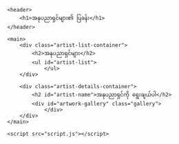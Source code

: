 <!DOCTYPE html>
<html lang="en">
<head>
    <meta charset="UTF-8">
    <meta name="viewport" content="width=device-width, initial-scale=1.0">
    <title>Artist Showcase App</title>
    <link rel="stylesheet" href="style.css">
</head>
<body>

    <header>
        <h1>အနုပညာရှင်များ၏ ပြခန်း</h1>
    </header>

    <main>
        <div class="artist-list-container">
            <h2>အနုပညာရှင်များ</h2>
            <ul id="artist-list">
                </ul>
        </div>

        <div class="artist-details-container">
            <h2 id="artist-name">အနုပညာရှင်ကို ရွေးချယ်ပါ</h2>
            <div id="artwork-gallery" class="gallery">
                </div>
        </div>
    </main>

    <script src="script.js"></script>
</body>
</html>
